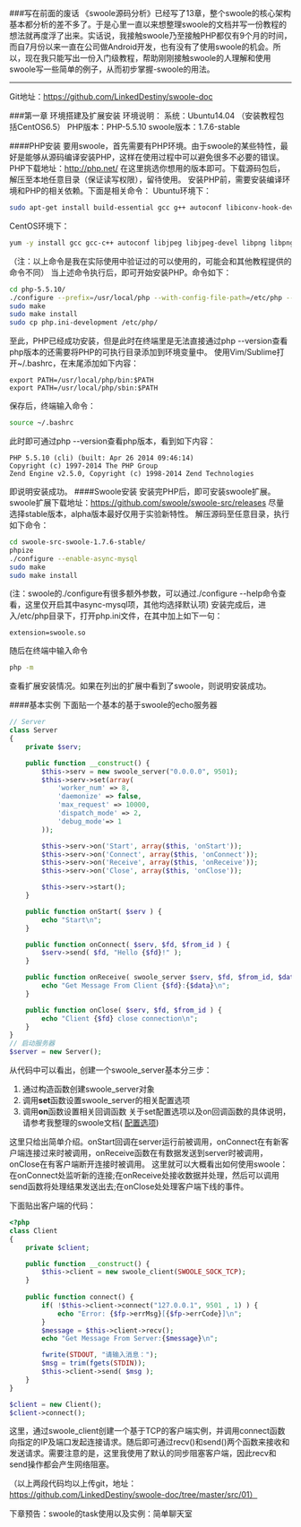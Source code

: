 ###写在前面的废话
《swoole源码分析》已经写了13章，整个swoole的核心架构基本都分析的差不多了。于是心里一直以来想整理swoole的文档并写一份教程的想法就再度浮了出来。实话说，我接触swoole乃至接触PHP都仅有9个月的时间，而自7月份以来一直在公司做Android开发，也有没有了使用swoole的机会。所以，现在我只能写出一份入门级教程，帮助刚刚接触swoole的人理解和使用swoole写一些简单的例子，从而初步掌握-swoole的用法。

---------------------------

Git地址：https://github.com/LinkedDestiny/swoole-doc

###第一章 环境搭建及扩展安装
环境说明：
系统：Ubuntu14.04 （安装教程包括CentOS6.5）
PHP版本：PHP-5.5.10
swoole版本：1.7.6-stable

####PHP安装
要用swoole，首先需要有PHP环境。由于swoole的某些特性，最好是能够从源码编译安装PHP，这样在使用过程中可以避免很多不必要的错误。
PHP下载地址：http://php.net/
在这里挑选你想用的版本即可。下载源码包后，解压至本地任意目录（保证读写权限），留待使用。
安装PHP前，需要安装编译环境和PHP的相关依赖。下面是相关命令：
Ubuntu环境下：
```bash
sudo apt-get install build-essential gcc g++ autoconf libiconv-hook-dev libmcrypt-dev libxml2-dev libmysqlclient-dev libcurl4-openssl-dev libjpeg8-dev libpng12-dev libfreetype6-dev
```
CentOS环境下：
```bash
yum -y install gcc gcc-c++ autoconf libjpeg libjpeg-devel libpng libpng-devel freetype freetype-devel libxml2 libxml2-devel zlib zlib-devel glibc glibc-devel glib2 glib2-devel bzip2 bzip2-devel ncurses ncurses-devel curl curl-devel e2fsprogs e2fsprogs-devel krb5 krb5-devel libidn libidn-devel openssl openssl-devel openldap openldap-devel nss_ldap openldap-clients openldap-servers gd gd2 gd-devel gd2-devel perl-CPAN
```
（注：以上命令是我在实际使用中验证过的可以使用的，可能会和其他教程提供的命令不同）
当上述命令执行后，即可开始安装PHP。命令如下：
```bash
cd php-5.5.10/
./configure --prefix=/usr/local/php --with-config-file-path=/etc/php --enable-fpm --enable-pcntl --enable-mysqlnd --enable-opcache --enable-sockets --enable-sysvmsg --enable-sysvsem  --enable-sysvshm --enable-shmop --enable-zip --enable-ftp --enable-soap --enable-xml --enable-mbstring --disable-rpath --disable-debug --disable-fileinfo --with-mysql=mysqlnd --with-mysqli=mysqlnd --with-pdo-mysql=mysqlnd --with-pcre-regex --with-iconv --with-zlib --with-mcrypt --with-gd --with-openssl --with-mhash --with-xmlrpc --with-curl --with-imap-ssl
sudo make
sudo make install
sudo cp php.ini-development /etc/php/
```
至此，PHP已经成功安装，但是此时在终端里是无法直接通过php --version查看php版本的还需要将PHP的可执行目录添加到环境变量中。
使用Vim/Sublime打开~/.bashrc，在末尾添加如下内容：
```shell
export PATH=/usr/local/php/bin:$PATH
export PATH=/usr/local/php/sbin:$PATH
```
保存后，终端输入命令：
```bash
source ~/.bashrc
```
此时即可通过php --version查看php版本，看到如下内容：
```shell
PHP 5.5.10 (cli) (built: Apr 26 2014 09:46:14) 
Copyright (c) 1997-2014 The PHP Group
Zend Engine v2.5.0, Copyright (c) 1998-2014 Zend Technologies
```
即说明安装成功。
####Swoole安装
安装完PHP后，即可安装swoole扩展。
swoole扩展下载地址：https://github.com/swoole/swoole-src/releases
尽量选择stable版本，alpha版本最好仅用于实验新特性。
解压源码至任意目录，执行如下命令：
```bash
cd swoole-src-swoole-1.7.6-stable/
phpize
./configure --enable-async-mysql
sudo make
sudo make install
```
(注：swoole的./configure有很多额外参数，可以通过./configure --help命令查看，这里仅开启其中async-mysql项，其他均选择默认项)
安装完成后，进入/etc/php目录下，打开php.ini文件，在其中加上如下一句：
```shell
extension=swoole.so
```
随后在终端中输入命令
```bash
php -m
```
查看扩展安装情况。如果在列出的扩展中看到了swoole，则说明安装成功。

####基本实例
下面贴一个基本的基于swoole的echo服务器
```php
// Server
class Server
{
    private $serv;

    public function __construct() {
        $this->serv = new swoole_server("0.0.0.0", 9501);
        $this->serv->set(array(
            'worker_num' => 8,
            'daemonize' => false,
            'max_request' => 10000,
            'dispatch_mode' => 2,
            'debug_mode'=> 1
        ));

        $this->serv->on('Start', array($this, 'onStart'));
        $this->serv->on('Connect', array($this, 'onConnect'));
        $this->serv->on('Receive', array($this, 'onReceive'));
        $this->serv->on('Close', array($this, 'onClose'));

        $this->serv->start();
    }

    public function onStart( $serv ) {
        echo "Start\n";
    }

    public function onConnect( $serv, $fd, $from_id ) {
        $serv->send( $fd, "Hello {$fd}!" );
    }

    public function onReceive( swoole_server $serv, $fd, $from_id, $data ) {
        echo "Get Message From Client {$fd}:{$data}\n";
    }

    public function onClose( $serv, $fd, $from_id ) {
        echo "Client {$fd} close connection\n";
    }
}
// 启动服务器
$server = new Server();
```
从代码中可以看出，创建一个swoole_server基本分三步：
1. 通过构造函数创建swoole_server对象
2. 调用**set**函数设置swoole_server的相关配置选项
3. 调用**on**函数设置相关回调函数
关于set配置选项以及on回调函数的具体说明，请参考我整理的swoole文档(
[配置选项](https://github.com/starsea/swoole-doc/blob/master/doc/01.swoole_server%E9%85%8D%E7%BD%AE%E9%80%89%E9%A1%B9.md))

这里只给出简单介绍。onStart回调在server运行前被调用，onConnect在有新客户端连接过来时被调用，onReceive函数在有数据发送到server时被调用，onClose在有客户端断开连接时被调用。
这里就可以大概看出如何使用swoole：在onConnect处监听新的连接;在onReceive处接收数据并处理，然后可以调用send函数将处理结果发送出去;在onClose处处理客户端下线的事件。

下面贴出客户端的代码：
```php
<?php
class Client
{
	private $client;

	public function __construct() {
		$this->client = new swoole_client(SWOOLE_SOCK_TCP);
	}
	
	public function connect() {
		if( !$this->client->connect("127.0.0.1", 9501 , 1) ) {
			echo "Error: {$fp->errMsg}[{$fp->errCode}]\n";
		}
		$message = $this->client->recv();
		echo "Get Message From Server:{$message}\n";

		fwrite(STDOUT, "请输入消息：");  
		$msg = trim(fgets(STDIN));
		$this->client->send( $msg );
	}
}

$client = new Client();
$client->connect();
```

这里，通过swoole_client创建一个基于TCP的客户端实例，并调用connect函数向指定的IP及端口发起连接请求。随后即可通过recv()和send()两个函数来接收和发送请求。需要注意的是，这里我使用了默认的同步阻塞客户端，因此recv和send操作都会产生网络阻塞。

（以上两段代码均以上传git，地址：https://github.com/LinkedDestiny/swoole-doc/tree/master/src/01）

下章预告：swoole的task使用以及实例：简单聊天室
